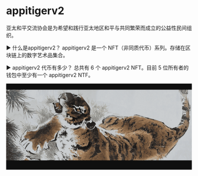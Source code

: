 # appitigerv2

亚太和平交流协会是为希望和践行亚太地区和平与共同繁荣而成立的公益性民间组织。

▶ 什么是appitigerv2？
appitigerv2 是一个 NFT（非同质代币）系列。存储在区块链上的数字艺术品集合。

▶ appitigerv2 代币有多少？
总共有 6 个 appitigerv2 NFT。目前 5 位所有者的钱包中至少有一个 appitigerv2 NTF。

![nft](3413122_new.png)

